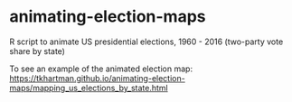 # animating-election-maps
R script to animate US presidential elections, 1960 - 2016 (two-party vote share by state)

<p>To see an example of the animated election map: <a href="https://tkhartman.github.io/animating-election-maps/mapping_us_elections_by_state.html">https://tkhartman.github.io/animating-election-maps/mapping_us_elections_by_state.html</a></p> 
